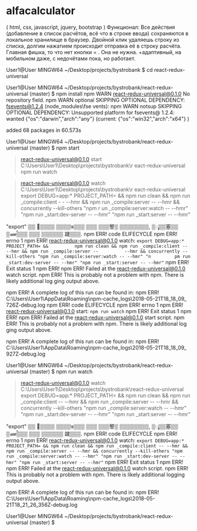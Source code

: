 # alfacalculator
 ( html, css, javascript, jquery, bootstrap ) Функционал: Все действия (добавление в список расчётов, всё что в строке ввода) сохраняются в локальное хранилище в браузер. Двойной клик удаляешь строку из списка, долгим нажатием происходит отправка её в строку расчёта. Главная фишка, то что нет кнопки = . Она не нужна. +адаптивный, на мобильном даже, с недочётами пока, но работает. 
















User1@User MINGW64 ~/Desktop/projects/bystrobank
$ cd react-redux-universal

User1@User MINGW64 ~/Desktop/projects/bystrobank/react-redux-universal (master)
$ npm install
npm WARN react-redux-universal@0.1.0 No repository field.
npm WARN optional SKIPPING OPTIONAL DEPENDENCY: fsevents@1.2.4 (node_modules\fse         vents):
npm WARN notsup SKIPPING OPTIONAL DEPENDENCY: Unsupported platform for fsevents@         1.2.4: wanted {"os":"darwin","arch":"any"} (current: {"os":"win32","arch":"x64"}         )

added 68 packages in 60.573s

User1@User MINGW64 ~/Desktop/projects/bystrobank/react-redux-universal (master)
$ npm start

> react-redux-universal@0.1.0 start C:\Users\User1\Desktop\projects\bystrobank\r         eact-redux-universal
> npm run watch


> react-redux-universal@0.1.0 watch C:\Users\User1\Desktop\projects\bystrobank\r         eact-redux-universal
> export DEBUG=app:* PROJECT_PATH= && npm run clean && npm run _compile:client -         - --hmr && npm run _compile:server -- --hmr && concurrently --kill-others "npm r         un _compile:server:watch -- --hmr" "npm run _start:dev-server -- --hmr" "npm run          _start:server -- --hmr"

"export" ▒▒ ▒▒▒▒ ▒▒▒▒७▒▒▒ ▒▒▒ ▒▒▒譥▒
▒▒▒▒▒▒▒▒, ▒ᯮ▒▒塞▒▒ ▒ணࠬ▒▒▒ ▒▒▒ ▒▒▒▒▒▒ 䠩▒▒▒.
npm ERR! code ELIFECYCLE
npm ERR! errno 1
npm ERR! react-redux-universal@0.1.0 watch: `export DEBUG=app:* PROJECT_PATH= &&          npm run clean && npm run _compile:client -- --hmr && npm run _compile:server --          --hmr && concurrently --kill-others "npm run _compile:server:watch -- --hmr" "n         pm run _start:dev-server -- --hmr" "npm run _start:server -- --hmr"`
npm ERR! Exit status 1
npm ERR!
npm ERR! Failed at the react-redux-universal@0.1.0 watch script.
npm ERR! This is probably not a problem with npm. There is likely additional log         ging output above.

npm ERR! A complete log of this run can be found in:
npm ERR!     C:\Users\User1\AppData\Roaming\npm-cache\_logs\2018-05-21T18_18_09_         726Z-debug.log
npm ERR! code ELIFECYCLE
npm ERR! errno 1
npm ERR! react-redux-universal@0.1.0 start: `npm run watch`
npm ERR! Exit status 1
npm ERR!
npm ERR! Failed at the react-redux-universal@0.1.0 start script.
npm ERR! This is probably not a problem with npm. There is likely additional log         ging output above.

npm ERR! A complete log of this run can be found in:
npm ERR!     C:\Users\User1\AppData\Roaming\npm-cache\_logs\2018-05-21T18_18_09_         927Z-debug.log

User1@User MINGW64 ~/Desktop/projects/bystrobank/react-redux-universal (master)
$ npm run watch

> react-redux-universal@0.1.0 watch C:\Users\User1\Desktop\projects\bystrobank\react-redux-universal
> export DEBUG=app:* PROJECT_PATH= && npm run clean && npm run _compile:client -- --hmr && npm run _compile:server -- --hmr && concurrently --kill-others "npm run _compile:server:watch -- --hmr" "npm run _start:dev-server -- --hmr" "npm run _start:server -- --hmr"

"export" ▒▒ ▒▒▒▒ ▒▒▒▒७▒▒▒ ▒▒▒ ▒▒▒譥▒
▒▒▒▒▒▒▒▒, ▒ᯮ▒▒塞▒▒ ▒ணࠬ▒▒▒ ▒▒▒ ▒▒▒▒▒▒ 䠩▒▒▒.
npm ERR! code ELIFECYCLE
npm ERR! errno 1
npm ERR! react-redux-universal@0.1.0 watch: `export DEBUG=app:* PROJECT_PATH= && npm run clean && npm run _compile:client -- --hmr && npm run _compile:server -- --hmr && concurrently --kill-others "npm run _compile:server:watch -- --hmr" "npm run _start:dev-server -- --hmr" "npm run _start:server -- --hmr"`
npm ERR! Exit status 1
npm ERR!
npm ERR! Failed at the react-redux-universal@0.1.0 watch script.
npm ERR! This is probably not a problem with npm. There is likely additional logging output above.

npm ERR! A complete log of this run can be found in:
npm ERR!     C:\Users\User1\AppData\Roaming\npm-cache\_logs\2018-05-21T18_21_26_356Z-debug.log

User1@User MINGW64 ~/Desktop/projects/bystrobank/react-redux-universal (master)
$
